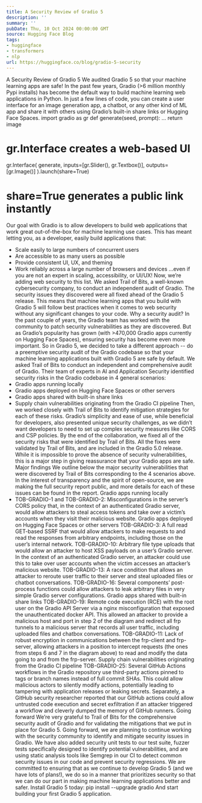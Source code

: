 ```yaml
---
title: A Security Review of Gradio 5
description: ''
summary: ''
pubDate: Thu, 10 Oct 2024 00:00:00 GMT
source: Hugging Face Blog
tags:
- huggingface
- transformers
- nlp
url: https://huggingface.co/blog/gradio-5-security
---
```


A Security Review of Gradio 5
We audited Gradio 5 so that your machine learning apps are safe!
In the past few years, Gradio (>6 million monthly Pypi installs) has become the default way to build machine learning web applications in Python. In just a few lines of code, you can create a user interface for an image generation app, a chatbot, or any other kind of ML app and share it with others using Gradio’s built-in share links or Hugging Face Spaces.
import gradio as gr
def generate(seed, prompt):
...
return image
# gr.Interface creates a web-based UI
gr.Interface(
generate,
inputs=[gr.Slider(), gr.Textbox()],
outputs=[gr.Image()]
).launch(share=True)
# share=True generates a public link instantly
Our goal with Gradio is to allow developers to build web applications that work great out-of-the-box for machine learning use cases. This has meant letting you, as a developer, easily build applications that:
- Scale easily to large numbers of concurrent users
- Are accessible to as many users as possible
- Provide consistent UI, UX, and theming
- Work reliably across a large number of browsers and devices
...even if you are not an expert in scaling, accessibility, or UI/UX!
Now, we’re adding web security to this list. We asked Trail of Bits, a well-known cybersecurity company, to conduct an independent audit of Gradio. The security issues they discovered were all fixed ahead of the Gradio 5 release.
This means that machine learning apps that you build with Gradio 5 will follow best practices when it comes to web security without any significant changes to your code.
Why a security audit?
In the past couple of years, the Gradio team has worked with the community to patch security vulnerabilities as they are discovered. But as Gradio’s popularity has grown (with >470,000 Gradio apps currently on Hugging Face Spaces), ensuring security has become even more important.
So in Gradio 5, we decided to take a different approach -- do a preemptive security audit of the Gradio codebase so that your machine learning applications built with Gradio 5 are safe by default.
We asked Trail of Bits to conduct an independent and comprehensive audit of Gradio. Their team of experts in AI and Application Security identified security risks in the Gradio codebase in 4 general scenarios:
- Gradio apps running locally
- Gradio apps deployed on Hugging Face Spaces or other servers
- Gradio apps shared with built-in share links
- Supply chain vulnerabilities originating from the Gradio CI pipeline
Then, we worked closely with Trail of Bits to identify mitigation strategies for each of these risks. Gradio’s simplicity and ease of use, while beneficial for developers, also presented unique security challenges, as we didn’t want developers to need to set up complex security measures like CORS and CSP policies.
By the end of the collaboration, we fixed all of the security risks that were identified by Trail of Bits. All the fixes were validated by Trail of Bits, and are included in the Gradio 5.0 release. While it is impossible to prove the absence of security vulnerabilities, this is a major step in giving reassurance that your Gradio apps are safe.
Major findings
We outline below the major security vulnerabilities that were discovered by Trail of Bits corresponding to the 4 scenarios above. In the interest of transparency and the spirit of open-source, we are making the full security report public, and more details for each of these issues can be found in the report.
Gradio apps running locally
- TOB-GRADIO-1 and TOB-GRADIO-2: Misconfigurations in the server’s CORS policy that, in the context of an authenticated Gradio server, would allow attackers to steal access tokens and take over a victim’s accounts when they visit their malicious website.
Gradio apps deployed on Hugging Face Spaces or other servers
TOB-GRADIO-3: A full read GET-based SSRF that would allow attackers to make requests to and read the responses from arbitrary endpoints, including those on the user’s internal network.
TOB-GRADIO-10: Arbitrary file type uploads that would allow an attacker to host XSS payloads on a user’s Gradio server. In the context of an authenticated Gradio server, an attacker could use this to take over user accounts when the victim accesses an attacker’s malicious website.
TOB-GRADIO-13: A race condition that allows an attacker to reroute user traffic to their server and steal uploaded files or chatbot conversations.
TOB-GRADIO-16: Several components’ post-process functions could allow attackers to leak arbitrary files in very simple Gradio server configurations.
Gradio apps shared with built-in share links
TOB-GRADIO-19: Remote code execution (RCE) with the root user on the Gradio API Server via a nginx misconfiguration that exposed the unauthenticated docker API. This allowed an attacker to provide a malicious host and port in step 2 of the diagram and redirect all frp tunnels to a malicious server that records all user traffic, including uploaded files and chatbox conversations.
TOB-GRADIO-11: Lack of robust encryption in communications between the frp-client and frp-server, allowing attackers in a position to intercept requests (the ones from steps 6 and 7 in the diagram above) to read and modify the data going to and from the frp-server.
Supply chain vulnerabilities originating from the Gradio CI pipeline
TOB-GRADIO-25: Several GitHub Actions workflows in the Gradio repository use third-party actions pinned to tags or branch names instead of full commit SHAs. This could allow malicious actors to silently modify actions, potentially leading to tampering with application releases or leaking secrets.
Separately, a GitHub security researcher reported that our GitHub actions could allow untrusted code execution and secret exfiltration if an attacker triggered a workflow and cleverly dumped the memory of GitHub runners.
Going forward
We’re very grateful to Trail of Bits for the comprehensive security audit of Gradio and for validating the mitigations that we put in place for Gradio 5.
Going forward, we are planning to continue working with the security community to identify and mitigate security issues in Gradio. We have also added security unit tests to our test suite, fuzzer tests specifically designed to identify potential vulnerabilities, and are using static analysis tools like Semgrep in our CI to detect common security issues in our code and prevent security regressions.
We are committed to ensuring that as we continue to develop Gradio 5 (and we have lots of plans!), we do so in a manner that prioritizes security so that we can do our part in making machine learning applications better and safer.
Install Gradio 5 today:
pip install --upgrade gradio
And start building your first Gradio 5 application.